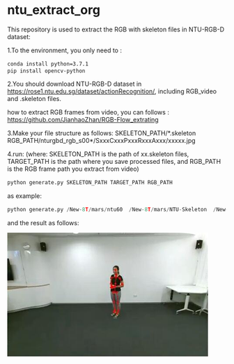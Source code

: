 # ntu_extract_org

This repository is used to extract the RGB with skeleton files in NTU-RGB-D dataset:

1.To the environment, you only need to : 

```
conda install python=3.7.1
pip install opencv-python
```

2.You should download NTU-RGB-D dataset in https://rose1.ntu.edu.sg/dataset/actionRecognition/, including RGB_video and .skeleton files.

how to extract RGB frames from video, you can follows : https://github.com/JianhaoZhan/RGB-Flow_extrating

3.Make your file structure as follows:
  SKELETON_PATH/\*.skeleton
  RGB_PATH/nturgbd_rgb_s00\*/SxxxCxxxPxxxRxxxAxxx/xxxxx.jpg
  
4.run: (where: SKELETON_PATH is the path of xx.skeleton files, TARGET_PATH is the path where you save processed files, and RGB_PATH is the RGB frame path you extract from video)
  ```python
  python generate.py SKELETON_PATH TARGET_PATH RGB_PATH
  ```
  as example:
  ```python
  python generate.py /New-8T/mars/ntu60  /New-8T/mars/NTU-Skeleton  /New-8T/mars/NTU_RGB
  ```
  
  and the result as follows:
  
  ![result](https://github.com/JianhaoZhan/ntu_extract_org/blob/main/others.jpg)

